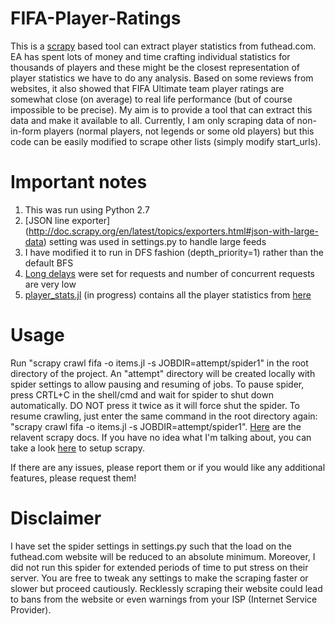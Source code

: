 # FIFA-Player-Ratings

This is a [scrapy](https://github.com/scrapy/scrapy) based tool can extract player statistics from futhead.com. EA has spent lots of money and time crafting individual statistics for thousands of players and these might be the closest representation of player statistics we have to do any analysis. Based on some reviews from websites, it also showed that FIFA Ultimate team player ratings are somewhat close (on average) to real life performance (but of course impossible to be precise). My aim is to provide a tool that can extract this data and make it available to all. Currently, I am only scraping data of non-in-form players (normal players, not legends or some old players) but this code can be easily modified to scrape other lists (simply modify start_urls).

# Important notes
1. This was run using Python 2.7
2. [JSON line exporter] (http://doc.scrapy.org/en/latest/topics/exporters.html#json-with-large-data) setting was used in settings.py to handle large feeds 
3. I have modified it to run in DFS fashion (depth_priority=1) rather than the default BFS
4. [Long delays](http://doc.scrapy.org/en/latest/topics/autothrottle.html) were set for requests and number of concurrent requests are very low
5. [player_stats.jl](player_stats.jl) (in progress) contains all the player statistics from [here](http://www.futhead.com/16/players/?level=all_nif&bin_platform=ps)

# Usage
Run "scrapy crawl fifa -o items.jl -s JOBDIR=attempt/spider1" in the root directory of the project. An "attempt" directory will be created locally with spider settings to allow pausing and resuming of jobs. To pause spider, press CRTL+C in the shell/cmd and wait for spider to shut down automatically. DO NOT press it twice as it will force shut the spider. To resume crawling, just enter the same command in the root directory again: "scrapy crawl fifa -o items.jl -s JOBDIR=attempt/spider1". [Here](http://doc.scrapy.org/en/latest/topics/jobs.html) are the relavent scrapy docs. 
If you have no idea what I'm talking about, you can take a look [here](http://doc.scrapy.org/en/master/intro/overview.html) to setup scrapy. 

If there are any issues, please report them or if you would like any additional features, please request them!

# Disclaimer
I have set the spider settings in settings.py such that the load on the futhead.com website will be reduced to an absolute minimum. Moreover, I did not run this spider for extended periods of time to put stress on their server. You are free to tweak any settings to make the scraping faster or slower but proceed cautiously. Recklessly scraping their website could lead to bans from the website or even warnings from your ISP (Internet Service Provider).
